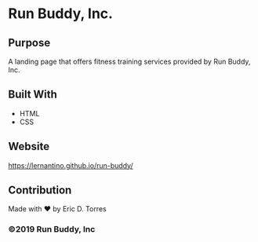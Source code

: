 # Run Buddy, Inc. 

## Purpose
A landing page that offers fitness training services provided by Run Buddy, Inc.

## Built With
* HTML
* CSS

## Website
https://lernantino.github.io/run-buddy/

## Contribution
Made with ❤️ by Eric D. Torres

### ©️2019 Run Buddy, Inc 